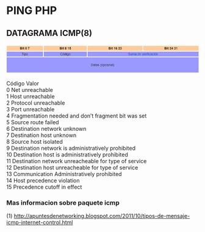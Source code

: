 # PING PHP

## DATAGRAMA ICMP(8)
![datagramaICMP](img/datagrama1.PNG)

Código Valor <br>
0 Net unreachable<br>
1 Host unreachable<br>
2 Protocol unreachable<br>
3 Port unreachable<br>
4 Fragmentation needed and don’t fragment bit was set<br>
5 Source route failed<br>
6 Destination network unknown<br>
7 Destination host unknown<br>
8 Source host isolated<br>
9 Destination network is administratively prohibited<br>
10 Destination host is administratively prohibited<br>
11 Destination network unreacheable for type of service<br>
12 Destination host unreacheable for type of service<br>
13 Communication Administratively prohibited<br>
14 Host precedence violation<br>
15 Precedence cutoff in effect<br>




### Mas informacion sobre paquete icmp
(1) http://apuntesdenetworking.blogspot.com/2011/10/tipos-de-mensaje-icmp-internet-control.html 
